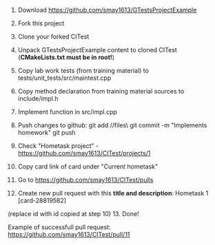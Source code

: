 1. Download https://github.com/smay1613/GTestsProjectExample
2. Fork this project
3. Clone your forked CITest
4. Unpack GTestsProjectExample content to cloned CITest (**CMakeLists.txt must be in root!**)
5. Copy lab work tests (from training material) to tests/unit_tests/src/maintest.cpp
6. Copy method declaration from training material sources to include/impl.h
7. Implement function in src/impl.cpp
8. Push changes to github:
git add //files\\
git commit -m "Implements homework"
git push

9. Check "Hometask project" - https://github.com/smay1613/CITest/projects/1
10. Copy card link of card under "Current hometask"
11. Go to https://github.com/smay1613/CITest/pulls
12. Create new pull request with this **title and description**:
Hometask 1 [card-28819582]

(replace id with id copied at step 10)
13. Done!

Example of successfull pull request: https://github.com/smay1613/CITest/pull/11
